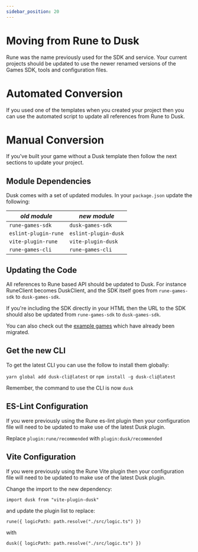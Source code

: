 ```yaml
---
sidebar_position: 20
---
```


# Moving from Rune to Dusk

Rune was the name previously used for the SDK and service. Your current projects should be updated to use the newer renamed versions of the Games SDK, tools and configuration files.  

# Automated Conversion

If you used one of the templates when you created your project then you can use the automated script to update all references 
from Rune to Dusk.

# Manual Conversion

If you've built your game without a Dusk template then follow the next sections to update your project.

## Module Dependencies

Dusk comes with a set of updated modules. In your `package.json` update the following:

| *old module*         | *new module*         |
|----------------------|----------------------|
| `rune-games-sdk`     | `dusk-games-sdk`     |
| `eslint-plugin-rune` | `eslint-plugin-dusk` |
| `vite-plugin-rune`   | `vite-plugin-dusk`   |
| `rune-games-cli`     | `rune-games-cli`     |

## Updating the Code

All references to Rune based API should be updated to Dusk. For instance RuneClient becomes DuskClient, and the SDK itself
goes from `rune-games-sdk` to `dusk-games-sdk`.

If you're including the SDK directly in your HTML then the URL to the SDK should also be updated from `rune-games-sdk` to 
`dusk-games-sdk`.

You can also check out the [example games](/docs/examples) which have already been migrated.

## Get the new CLI

To get the latest CLI you can use the follow to install them globally:

`yarn global add dusk-cli@latest` or `npm install -g dusk-cli@latest`

Remember, the command to use the CLI is now `dusk`

## ES-Lint Configuration

If you were previously using the Rune es-lint plugin then your configuration file will need
to be updated to make use of the latest Dusk plugin.

Replace `plugin:rune/recommended` with `plugin:dusk/recommended`

## Vite Configuration

If you were previously using the Rune Vite plugin then your configuration file will need 
to be updated to make use of the latest Dusk plugin.

Change the import to the new dependency:

`import dusk from "vite-plugin-dusk"`

and update the plugin list to replace:

`rune({ logicPath: path.resolve("./src/logic.ts") })`

with 

`dusk({ logicPath: path.resolve("./src/logic.ts") })`
